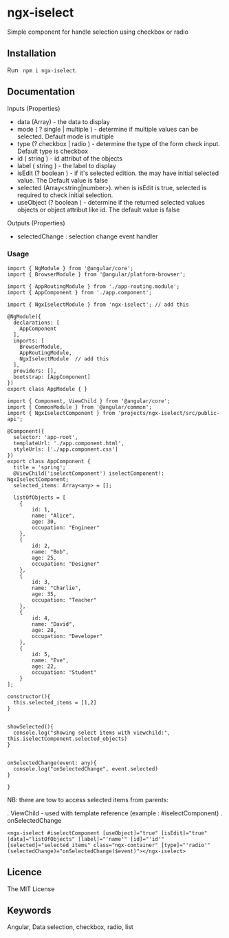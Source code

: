 # ngx-iselect

Simple component for handle selection using checkbox or radio

## Installation

Run ` npm i ngx-iselect`. 

## Documentation

Inputs (Properties)

- data (Array<any>) - the data to display
- mode ( ? single | multiple ) - determine if multiple values can be selected. Default mode is multiple
- type (? checkbox | radio ) - determine the type of the form check input. Default type is checkbox
- id ( string ) - id attribut of the objects
- label ( string ) - the label to display
- isEdit (? boolean ) - if it's selected edition. the may have initial selected value. The Default value is false
- selected (Array<string|number>). when is isEdit is true, selected is required to check initial selection.
- useObject (? boolean ) - determine if the returned selected values objects or object attribut like id.  The default value is false


Outputs (Properties)

- selectedChange : selection change event handler


### Usage 

```
import { NgModule } from '@angular/core';
import { BrowserModule } from '@angular/platform-browser';

import { AppRoutingModule } from './app-routing.module';
import { AppComponent } from './app.component';

import { NgxIselectModule } from 'ngx-iselect'; // add this

@NgModule({
  declarations: [
    AppComponent
  ],
  imports: [
    BrowserModule,
    AppRoutingModule,
    NgxIselectModule  // add this
  ],
  providers: [],
  bootstrap: [AppComponent]
})
export class AppModule { }

```


```
import { Component, ViewChild } from '@angular/core';
import { CommonModule } from '@angular/common';
import { NgxIselectComponent } from 'projects/ngx-iselect/src/public-api';

@Component({
  selector: 'app-root',
  templateUrl: './app.component.html',
  styleUrls: ['./app.component.css']
})
export class AppComponent {
  title = 'spring';
  @ViewChild('iselectComponent') iselectComponent!: NgxIselectComponent;
  selected_items: Array<any> = [];

  listOfObjects = [
    {
        id: 1,
        name: "Alice",
        age: 30,
        occupation: "Engineer"
    },
    {
        id: 2,
        name: "Bob",
        age: 25,
        occupation: "Designer"
    },
    {
        id: 3,
        name: "Charlie",
        age: 35,
        occupation: "Teacher"
    },
    {
        id: 4,
        name: "David",
        age: 28,
        occupation: "Developer"
    },
    {
        id: 5,
        name: "Eve",
        age: 22,
        occupation: "Student"
    }
];

constructor(){
  this.selected_items = [1,2]
}


showSelected(){
  console.log("showing select items with viewchild:", this.iselectComponent.selected_objects)
}


onSelectedChange(event: any){
  console.log("onSelectedChange", event.selected)
}

}

```

NB: there are tow to access selected items from parents:

. ViewChild - used with template reference (example : #iselectComponent)
. onSelectedChange


```
<ngx-iselect #iselectComponent [useObject]="true" [isEdit]="true" [data]="listOfObjects" [label]="'name'" [id]="'id'" [selected]="selected_items" class="ngx-container" [type]="'radio'" (selectedChange)="onSelectedChange($event)"></ngx-iselect>

```


## Licence
The MIT License

## Keywords

Angular, Data selection, checkbox, radio, list
